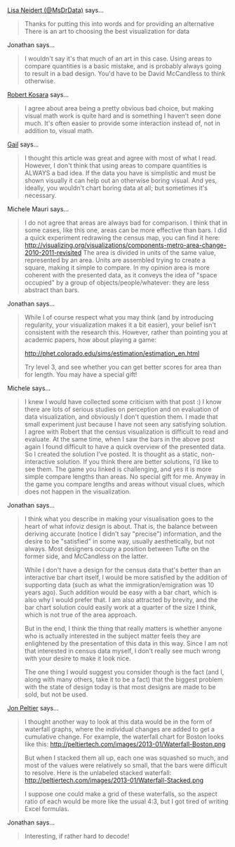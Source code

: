 <a href="http://twitter.com/MsDrData" rel="nofollow noopener" target="_blank">Lisa Neidert (@MsDrData)</a> says…
>	Thanks for putting this into words and for providing an alternative There is an art to choosing the best visualization for data

Jonathan says…
>	I wouldn't say it's that much of an art in this case. Using areas to compare quantities is a basic mistake, and is probably always going to result in a bad design. You'd have to be David McCandless to think otherwise.

<a href="/about" rel="nofollow noopener" target="_blank">Robert Kosara</a> says…
>	I agree about area being a pretty obvious bad choice, but making visual math work is quite hard and is something I haven't seen done much. It's often easier to provide some interaction instead of, not in addition to, visual math.

<a href="http://www.siegelgale.com" rel="nofollow noopener" target="_blank">Gail</a> says…
>	I thought this article was great and agree with most of what I read. However, I don't think that using areas to compare quantities is ALWAYS a bad idea. If the data you have is simplistic and must be shown visually it can help out an otherwise boring visual. And yes, ideally, you wouldn't chart boring data at all; but sometimes it's necessary.

Michele Mauri says…
>	I do not agree that areas are always bad for comparison.
>	I think that in some cases, like this one, areas can be more effective than bars.
>	I did a quick experiment redrawing the census map, you can find it here:
>	http://visualizing.org/visualizations/components-metro-area-change-2010-2011-revisited
>	The area is divided in units of the same value, represented by an area.
>	Units are assembled trying to create a square, making it simple to compare.
>	In my opinion area is more coherent with the presented data, as it conveys the idea of "space occupied" by a group of objects/people/whatever: they are less abstract than bars.

Jonathan says…
>	While I of course respect what you may think (and by introducing regularity, your visualization makes it a bit easier), your belief isn't consistent with the research this. However, rather than pointing you at academic papers, how about playing a game:
>	
>	http://phet.colorado.edu/sims/estimation/estimation_en.html
>	
>	Try level 3, and see whether you can get better scores for area than for length. You may have a special gift!

Michele says…
>	I knew I would have collected some criticism with that post :)
>	I know there are lots of serious studies on perception and on evaluation of data visualization, and obviously I don't question them. I made that small experiment just because I have not seen any satisfying solution.
>	I agree with Robert that the census visualization is difficult to read and evaluate.
>	At the same time, when I saw the bars in the above post again I found difficult to have a quick overview of the presented data.
>	So I created the solution I’ve posted. It is thought as a static, non-interactive solution.
>	If you think there are better solutions, I’d like to see them.
>	The game you linked is challenging, and yes it is more simple compare lengths than areas. No special gift for me. 
>	Anyway in the game you compare lengths and areas without visual clues, which does not happen in the visualization.

Jonathan says…
>	I think what you describe in making your visualisation goes to the heart of what infoviz design is about. That is, the balance between deriving accurate (notice I didn't say "precise") information, and the desire to be "satisfied" in some way, usually aesthetically, but not always. Most designers occupy a position between Tufte on the former side, and McCandless on the latter. 
>	
>	While I don't have a design for the census data that's better than an interactive bar chart itself, I would be more satisfied by the addition of supporting data (such as what the immigration/emigration was 10 years ago). Such addition would be easy with a bar chart, which is also why I would prefer that. I am also attracted by brevity, and the bar chart solution could easily work at a quarter of the size I think, which is not true of the area approach.
>	
>	But in the end, I think the thing that really matters is whether anyone who is actually interested in the subject matter feels they are enlightened by the presentation of this data in this way. Since I am not that interested in census data myself, I don't really see much wrong with your desire to make it look nice. 
>	
>	The one thing I would suggest you consider though is the fact (and I, along with many others, take it to be a fact) that the biggest problem with the state of design today is that most designs are made to be sold, but not be used.

<a href="http://gravatar.com/jonpeltier" rel="nofollow noopener" target="_blank">Jon Peltier</a> says…
>	I thought another way to look at this data would be in the form of waterfall graphs, where the individual changes are added to get a cumulative change. For example, the waterfall chart for Boston looks like this:
>	http://peltiertech.com/images/2013-01/Waterfall-Boston.png
>	
>	But when I stacked them all up, each one was squashed so much, and most of the values were relatively so small, that the bars were difficult to resolve. Here is the unlabeled stacked waterfall:
>	http://peltiertech.com/images/2013-01/Waterfall-Stacked.png
>	
>	I suppose one could make a grid of these waterfalls, so the aspect ratio of each would be more like the usual 4:3, but I got tired of writing Excel formulas.

Jonathan says…
>	Interesting, if rather hard to decode!
